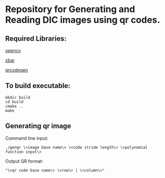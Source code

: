 # Repository for Generating and Reading DIC images using qr codes.

## Required Libraries:

[opencv](https://github.com/opencv/opencv)

[zbar](https://github.com/ZBar/ZBar)

[qrcodegen](https://www.nayuki.io/page/qr-code-generator-library)


## To build executable:
```
mkdir build
cd build
cmake ..
make
```

## Generating qr image

Command line input:
```
./genqr \<image base name\> \<code stride length\> \<polynomial function input\>
```

Output QR format:
```
"\<qr code base name\> \<row\> | \<column\>"
```
